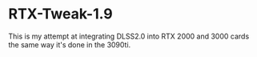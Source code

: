 # RTX-Tweak-1.9
This is my attempt at integrating DLSS2.0 into RTX 2000 and 3000 cards the same way it's done in the 3090ti.
